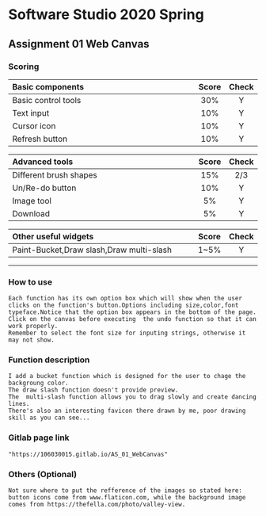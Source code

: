 # Software Studio 2020 Spring
## Assignment 01 Web Canvas


### Scoring

| **Basic components**                             | **Score** | **Check** |
| :----------------------------------------------- | :-------: | :-------: |
| Basic control tools                              | 30%       | Y         |
| Text input                                       | 10%       | Y         |
| Cursor icon                                      | 10%       | Y         |
| Refresh button                                   | 10%       | Y         |

| **Advanced tools**                               | **Score** | **Check** |
| :----------------------------------------------- | :-------: | :-------: |
| Different brush shapes                           | 15%       | 2/3         |
| Un/Re-do button                                  | 10%       | Y         |
| Image tool                                       | 5%        | Y         |
| Download                                         | 5%        | Y         |

| **Other useful widgets**                         | **Score** | **Check** |
| :----------------------------------------------- | :-------: | :-------: |
| Paint-Bucket,Draw slash,Draw multi-slash                                 | 1~5%     | Y         |


---

### How to use 

    Each function has its own option box which will show when the user clicks on the function's button.Options including size,color,font typeface.Notice that the option box appears in the bottom of the page. 
    Click on the canvas before executing  the undo function so that it can work properly.
    Remember to select the font size for inputing strings, otherwise it may not show.

### Function description
    I add a bucket function which is designed for the user to chage the backgroung color.
    The draw slash function doesn't provide preview.
    The  multi-slash function allows you to drag slowly and create dancing lines. 
    There's also an interesting favicon there drawn by me, poor drawing skill as you can see...

### Gitlab page link

    "https://106030015.gitlab.io/AS_01_WebCanvas"

### Others (Optional)

    Not sure where to put the refference of the images so stated here: button icons come from www.flaticon.com, while the background image comes from https://thefella.com/photo/valley-view. 

<style>
table th{
    width: 100%;
}
</style>
